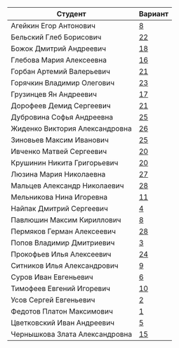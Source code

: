 | **Студент** | **Вариант**|
|-------------|------------|
| Агейкин Егор Антонович | [8](./tasks/8) |
| Бельский Глеб Борисович | [22](./tasks/22) |
| Божок Дмитрий Андреевич | [18](./tasks/18) |
| Глебова Мария Алексеевна | [16](./tasks/16) |
| Горбан Артемий Валерьевич | [21](./tasks/21) |
| Горячкин Владимир Олегович | [23](./tasks/23) |
| Грузинцев Ян Андреевич | [17](./tasks/17) |
| Дорофеев Демид Сергеевич | [21](./tasks/21) |
| Дубровина Софья Андреевна | [25](./tasks/25) |
| Жиденко Виктория Александровна | [26](./tasks/26) |
| Зиновьев Максим Иванович | [25](./tasks/25) |
| Ивченко Матвей Сергеевич | [20](./tasks/20) |
| Крушинин Никита Григорьевич | [20](./tasks/20) |
| Люзина Мария Николаевна | [27](./tasks/27) |
| Мальцев Александр Николаевич | [28](./tasks/28) |
| Мельникова Нина Игоревна | [11](./tasks/11) |
| Найпак Дмитрий Сергеевич | [4](./tasks/4) |
| Павлюшин Максим Кириллович | [8](./tasks/8) |
| Пермяков Герман Алексеевич | [28](./tasks/28) |
| Попов Владимир Дмитриевич | [3](./tasks/3) |
| Прокофьев Илья Алексеевич | [24](./tasks/24) |
| Ситников Илья Александрович | [9](./tasks/9) |
| Суров Иван Евгеньевич | [6](./tasks/6) |
| Тимофеев Евгений Игоревич | [10](./tasks/10) |
| Усов Сергей Евгеньевич | [2](./tasks/2) |
| Федотов Платон Максимович | [1](./tasks/1) |
| Цветковский Иван Андреевич | [5](./tasks/5) |
| Чернышкова Злата Александровна | [15](./tasks/15) |
